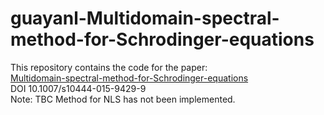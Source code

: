 # guayanl-Multidomain-spectral-method-for-Schrodinger-equations
This repository contains the code for the paper:  
[Multidomain-spectral-method-for-Schrodinger-equations](https://arxiv.org/abs/1410.3718)  
DOI 10.1007/s10444-015-9429-9  
Note: TBC Method for NLS has not been implemented.
